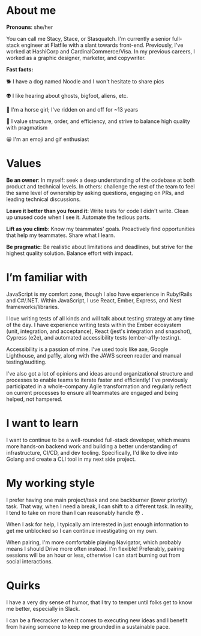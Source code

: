 # About me

**Pronouns**: she/her

You can call me Stacy, Stace, or Stasquatch. I'm currently a senior full-stack engineer at Flatfile with a slant towards front-end. Previously, I've worked at HashiCorp and CardinalCommerce/Visa. In my previous careers, I worked as a graphic designer, marketer, and copywriter.

**Fast facts:**

🐕 I have a dog named Noodle and I won't hesitate to share pics

👽 I like hearing about ghosts, bigfoot, aliens, etc.

🐴 I'm a horse girl; I've ridden on and off for ~13 years

📓 I value structure, order, and efficiency, and strive to balance high quality with pragmatism

😀 I'm an emoji and gif enthusiast

# Values

**Be an owner**: In myself: seek a deep understanding of the codebase at both product and technical levels. In others: challenge the rest of the team to feel the same level of ownership by asking questions, engaging on PRs, and leading technical discussions.

**Leave it better than you found it**: Write tests for code I didn't write. Clean up unused code when I see it. Automate the tedious parts.

**Lift as you climb**: Know my teammates' goals. Proactively find opportunities that help my teammates. Share what I learn.

**Be pragmatic**: Be realistic about limitations and deadlines, but strive for the highest quality solution. Balance effort with impact.

# I’m familiar with

JavaScript is my comfort zone, though I also have experience in Ruby/Rails and C#/.NET. Within JavaScript, I use React, Ember, Express, and Nest frameworks/libraries.

I love writing tests of all kinds and will talk about testing strategy at any time of the day. I have experience writing tests within the Ember ecosystem (unit, integration, and acceptance), React (jest's integration and snapshot), Cypress (e2e), and automated accessibility tests (ember-a11y-testing).

Accessibility is a passion of mine. I've used tools like axe, Google Lighthouse, and pa11y, along with the JAWS screen reader and manual testing/auditing.

I've also got a lot of opinions and ideas around organizational structure and processes to enable teams to iterate faster and efficiently! I've previously participated in a whole-company Agile transformation and regularly reflect on current processes to ensure all teammates are engaged and being helped, not hampered.

# I want to learn

I want to continue to be a well-rounded full-stack developer, which means more hands-on backend work and building a better understanding of infrastructure, CI/CD, and dev tooling. Specifically, I'd like to dive into Golang and create a CLI tool in my next side project.

# My working style

I prefer having one main project/task and one backburner (lower priority) task. That way, when I need a break, I can shift to a different task. In reality, I tend to take on more than I can reasonably handle 😳 .

When I ask for help, I typically am interested in just enough information to get me unblocked so I can continue investigating on my own.

When pairing, I'm more comfortable playing Navigator, which probably means I should Drive more often instead. I'm flexible! Preferably, pairing sessions will be an hour or less, otherwise I can start burning out from social interactions.

# Quirks

I have a very dry sense of humor, that I try to temper until folks get to know me better, especially in Slack.

I can be a firecracker when it comes to executing new ideas and I benefit from having someone to keep me grounded in a sustainable pace.
